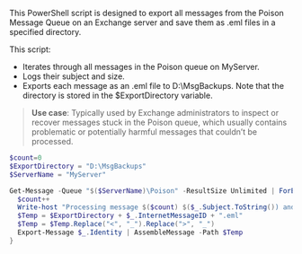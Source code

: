 This PowerShell script is designed to export all messages from the Poison Message Queue on an Exchange server and save them as .eml files in a specified directory.

This script:
- Iterates through all messages in the Poison queue on MyServer.
- Logs their subject and size.
- Exports each message as an .eml file to D:\MsgBackups. Note that the directory is stored in the $ExportDirectory variable.

> **Use case**: Typically used by Exchange administrators to inspect or recover messages stuck in the Poison queue, which usually contains problematic or potentially harmful messages that couldn’t be processed.

```PowerShell
$count=0
$ExportDirectory = "D:\MsgBackups"
$ServerName = "MyServer"

Get-Message -Queue "$($ServerName)\Poison" -ResultSize Unlimited | ForEach-Object {
  $count++
  Write-host "Processing message $($count) $($_.Subject.ToString()) and size is $($_.Size.ToString())" -foregroundcolor Green
  $Temp = $ExportDirectory + $_.InternetMessageID + ".eml"
  $Temp = $Temp.Replace("<", "_").Replace(">", "_")
  Export-Message $_.Identity | AssembleMessage -Path $Temp
}
```
